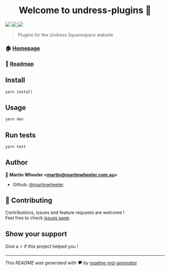 <h1 align="center">Welcome to undress-plugins 👋</h1>
<p>
  <img src="https://img.shields.io/badge/dynamic/json.svg?color=blue&label=version&query=version&url=https%3A%2F%2Fraw.githubusercontent.com%2Fmartinwheeler%2Fundress-plugins%2Fmaster%2Fpackage.json" />
  <a href="https://codecov.io/gh/martinwheeler/undress-plugins">
    <img src="https://codecov.io/gh/martinwheeler/undress-plugins/branch/master/graph/badge.svg" />
  </a>
  <a href="https://circleci.com/gh/martinwheeler/undress-plugins" target="_blank">
    <img src="https://circleci.com/gh/martinwheeler/undress-plugins.svg?style=svg" />
  </a>
</p>

> Plugins for the Undress Squarespace website

### 🏠 [Homepage](https://undressrunways.com)

### 📝 [Roadmap](./TODO.md)

## Install

```sh
yarn install
```

## Usage

```sh
yarn dev
```

## Run tests

```sh
yarn test
```

## Author

👤 **Martin Wheeler &lt;martin@martinwheeler.com.au&gt;**

- Github: [@martinwheeler](https://github.com/martinwheeler)

## 🤝 Contributing

Contributions, issues and feature requests are welcome !<br />Feel free to check [issues page](https://github.com/martinwheeler/undress-plugins/issues).

## Show your support

Give a ⭐️ if this project helped you !

---

_This README was generated with ❤️ by [readme-md-generator](https://github.com/kefranabg/readme-md-generator)_
